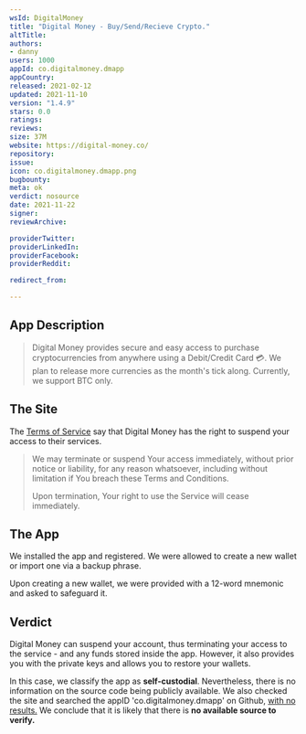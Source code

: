 ```yaml
---
wsId: DigitalMoney
title: "Digital Money - Buy/Send/Recieve Crypto."
altTitle: 
authors:
- danny
users: 1000
appId: co.digitalmoney.dmapp
appCountry: 
released: 2021-02-12
updated: 2021-11-10
version: "1.4.9"
stars: 0.0
ratings: 
reviews: 
size: 37M
website: https://digital-money.co/
repository: 
issue: 
icon: co.digitalmoney.dmapp.png
bugbounty: 
meta: ok
verdict: nosource
date: 2021-11-22
signer: 
reviewArchive:

providerTwitter: 
providerLinkedIn: 
providerFacebook: 
providerReddit: 

redirect_from:

---
```


## App Description

> Digital Money provides secure and easy access to purchase cryptocurrencies from anywhere using a Debit/Credit Card 💳. We plan to release more currencies as the month's tick along. Currently, we support BTC only.

## The Site

The [Terms of Service](https://digital-money.co/terms-and-conditions) say that Digital Money has the right to suspend your access to their services.

> We may terminate or suspend Your access immediately, without prior notice or liability, for any reason whatsoever, including without limitation if You breach these Terms and Conditions.
>
> Upon termination, Your right to use the Service will cease immediately.

## The App

We installed the app and registered. We were allowed to create a new wallet or import one via a backup phrase.

Upon creating a new wallet, we were provided with a 12-word mnemonic and asked to safeguard it.

## Verdict

Digital Money can suspend your account, thus terminating your access to the service - and any funds stored inside the app. However, it also provides you with the private keys and allows you to restore your wallets.

In this case, we classify the app as **self-custodial**. Nevertheless, there is no information on the source code being publicly available. We also checked the site and searched the appID 'co.digitalmoney.dmapp' on Github, [with no results.](https://github.com/search?q=co.digitalmoney.dmapp&type=code) We conclude that it is likely that there is **no available source to verify.**